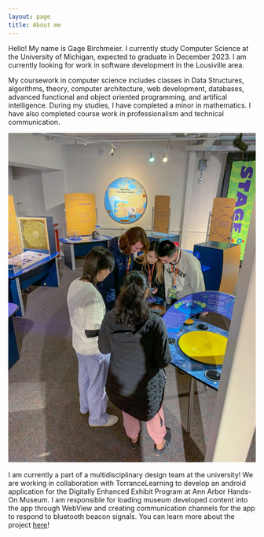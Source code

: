 ```yaml
---
layout: page
title: About me
---
```


Hello! My name is Gage Birchmeier. I currently study Computer Science at the University of Michigan, expected to graduate in December 2023. I am currently looking for work in software development in the Lousiville area.

My coursework in computer science includes classes in Data Structures, algorithms, theory, computer architecture, web development, databases, advanced functional and object oriented programming, and artifical intelligence. During my studies, I have completed a minor in mathematics. I have also completed course work in professionalism and technical communication.

![MDP.jpeg](/assets/img/MDP.jpeg)

I am currently a part of a multidisciplinary design team at the university! We are working in collaboration with TorranceLearning to develop an android application for the Digitally Enhanced Exhibit Program at Ann Arbor Hands-On Museum. I am responsible for loading museum developed content into the app through WebView and creating communication channels for the app to respond to bluetooth beacon signals. You can learn more about the project [here](https://mdp.engin.umich.edu/sponsor_teams/aahom-23/)!

